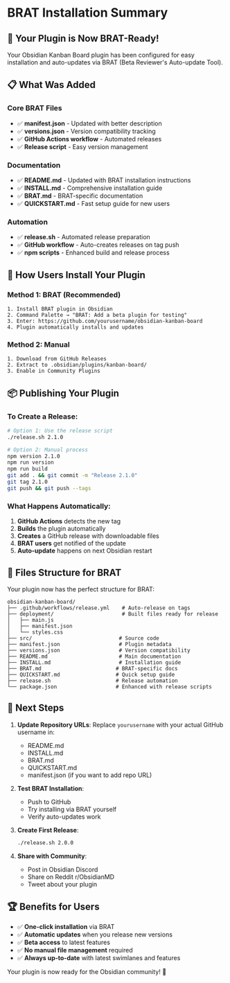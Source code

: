 # BRAT Installation Summary

## 🎉 Your Plugin is Now BRAT-Ready!

Your Obsidian Kanban Board plugin has been configured for easy installation and auto-updates via BRAT (Beta Reviewer's Auto-update Tool).

## 📋 What Was Added

### Core BRAT Files
- ✅ **manifest.json** - Updated with better description
- ✅ **versions.json** - Version compatibility tracking
- ✅ **GitHub Actions workflow** - Automated releases
- ✅ **Release script** - Easy version management

### Documentation
- ✅ **README.md** - Updated with BRAT installation instructions
- ✅ **INSTALL.md** - Comprehensive installation guide
- ✅ **BRAT.md** - BRAT-specific documentation
- ✅ **QUICKSTART.md** - Fast setup guide for new users

### Automation
- ✅ **release.sh** - Automated release preparation
- ✅ **GitHub workflow** - Auto-creates releases on tag push
- ✅ **npm scripts** - Enhanced build and release process

## 🚀 How Users Install Your Plugin

### Method 1: BRAT (Recommended)
```
1. Install BRAT plugin in Obsidian
2. Command Palette → "BRAT: Add a beta plugin for testing"
3. Enter: https://github.com/yourusername/obsidian-kanban-board
4. Plugin automatically installs and updates
```

### Method 2: Manual
```
1. Download from GitHub Releases
2. Extract to .obsidian/plugins/kanban-board/
3. Enable in Community Plugins
```

## 📦 Publishing Your Plugin

### To Create a Release:
```bash
# Option 1: Use the release script
./release.sh 2.1.0

# Option 2: Manual process
npm version 2.1.0
npm run version
npm run build
git add . && git commit -m "Release 2.1.0"
git tag 2.1.0
git push && git push --tags
```

### What Happens Automatically:
1. **GitHub Actions** detects the new tag
2. **Builds** the plugin automatically
3. **Creates** a GitHub release with downloadable files
4. **BRAT users** get notified of the update
5. **Auto-update** happens on next Obsidian restart

## 🔧 Files Structure for BRAT

Your plugin now has the perfect structure for BRAT:

```
obsidian-kanban-board/
├── .github/workflows/release.yml    # Auto-release on tags
├── deployment/                      # Built files ready for release
│   ├── main.js
│   ├── manifest.json
│   └── styles.css
├── src/                            # Source code
├── manifest.json                   # Plugin metadata
├── versions.json                   # Version compatibility
├── README.md                       # Main documentation
├── INSTALL.md                      # Installation guide
├── BRAT.md                        # BRAT-specific docs
├── QUICKSTART.md                  # Quick setup guide
├── release.sh                     # Release automation
└── package.json                   # Enhanced with release scripts
```

## 🎯 Next Steps

1. **Update Repository URLs**: Replace `yourusername` with your actual GitHub username in:
   - README.md
   - INSTALL.md
   - BRAT.md
   - QUICKSTART.md
   - manifest.json (if you want to add repo URL)

2. **Test BRAT Installation**: 
   - Push to GitHub
   - Try installing via BRAT yourself
   - Verify auto-updates work

3. **Create First Release**:
   ```bash
   ./release.sh 2.0.0
   ```

4. **Share with Community**:
   - Post in Obsidian Discord
   - Share on Reddit r/ObsidianMD
   - Tweet about your plugin

## 🏆 Benefits for Users

- ✅ **One-click installation** via BRAT
- ✅ **Automatic updates** when you release new versions
- ✅ **Beta access** to latest features
- ✅ **No manual file management** required
- ✅ **Always up-to-date** with latest swimlanes and features

Your plugin is now ready for the Obsidian community! 🚀